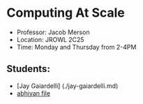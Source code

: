 # Computing At Scale

- Professor: Jacob Merson
- Location: JROWL 2C25
- Time: Monday and Thursday from 2-4PM

## Students:
- [Jay Gaiardelli] (./jay-gaiardelli.md)
- [abhiyan file](abhiyan-paudel.md)